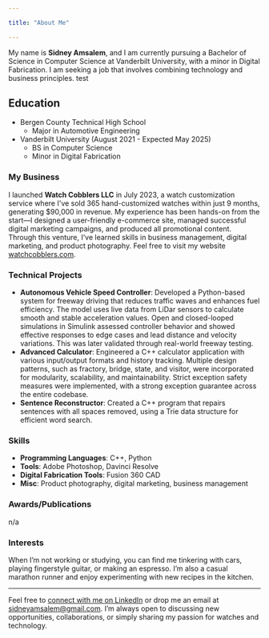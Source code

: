 ```yaml
---

title: "About Me"

---
```

<!-- 
## Education

David prides himself on his diverse skill set. His most prominent fields of expertise are additive manufacturing (i.e., 3D printing) and biotechnology. 

* University of Virginia
  * BS Mathematics
  * BS Biomedical Engineering
* Vanderbilt University
  * PhD Biomedical Engineering

## Technical Skills

David can operate a number of different computer controlled (CNC) fabrication tools to turn 3D models into real-life parts. David has experience with the following additive manufacturing technologies:

* Fused Filament Fabrication (FFF)
* Stereolithography (SLA)
* Selective Laser Sintering (SLS)
* 3D Inkjet Printing
* Bioplotting

## Press 

The new Digital Fabrication Minor was covered in the [Vanderbilt Hustler](https://vanderbilthustler.com/2022/11/09/digital-fabrication-minor-introduced-for-2022-23-academic-year/).

<img src="/assets/img/David_Headshot_web2.jpg" alt="David Florian" style="width:200px;"/> -->

My name is **Sidney Amsalem**, and I am currently pursuing a Bachelor of Science in Computer Science at Vanderbilt University, with a minor in Digital Fabrication. I am seeking a job that involves combining technology and business principles. test

## Education

* Bergen County Technical High School
  * Major in Automotive Engineering
* Vanderbilt University (August 2021 - Expected May 2025)
  * BS in Computer Science
  * Minor in Digital Fabrication

### My Business

I launched **Watch Cobblers LLC** in July 2023, a watch customization service where I've sold 365 hand-customized watches within just 9 months, generating $90,000 in revenue. My experience has been hands-on from the start—I designed a user-friendly e-commerce site, managed successful digital marketing campaigns, and produced all promotional content. Through this venture, I’ve learned skills in business management, digital marketing, and product photography. Feel free to visit my website [watchcobblers.com](https://watchcobblers.com).

### Technical Projects

- **Autonomous Vehicle Speed Controller**: Developed a Python-based system for freeway driving that reduces traffic waves and enhances fuel efficiency. The model uses live data from LiDar sensors to calculate smooth and stable acceleration values. Open and closed-looped simulations in Simulink assessed controller behavior and showed effective responses to edge cases and lead distance and velocity variations. This was later validated through real-world freeway testing.
- **Advanced Calculator**: Engineered a C++ calculator application with various input/output formats and history tracking. Multiple design patterns, such as fractory, bridge, state, and visitor, were incorporated for modularity, scalability, and maintainability. Strict exception safety measures were implemented, with a strong exception guarantee across the entire codebase.
- **Sentence Reconstructor**: Created a C++ program that repairs sentences with all spaces removed, using a Trie data structure for efficient word search.

### Skills

- **Programming Languages**: C++, Python
- **Tools**: Adobe Photoshop, Davinci Resolve
- **Digital Fabrication Tools**: Fusion 360 CAD
- **Misc**: Product photography, digital marketing, business management

### Awards/Publications

n/a

### Interests

When I’m not working or studying, you can find me tinkering with cars, playing fingerstyle guitar, or making an espresso. I’m also a casual marathon runner and enjoy experimenting with new recipes in the kitchen.

---

Feel free to [connect with me on LinkedIn](https://www.linkedin.com/in/sidney-amsalem) or drop me an email at sidneyamsalem@gmail.com. I’m always open to discussing new opportunities, collaborations, or simply sharing my passion for watches and technology.

